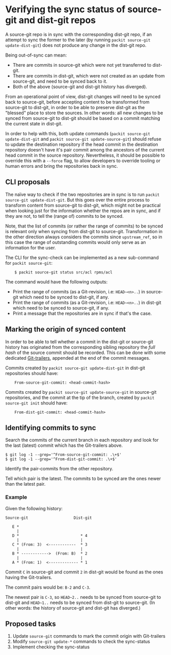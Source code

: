 # Verifying the sync status of source-git and dist-git repos

A source-git repo is in sync with the corresponding dist-git repo, if an attempt
to sync the former to the later (by running `packit source-git update-dist-git`)
does not produce any change in the dist-git repo.

Being out-of-sync can mean:

- There are commits in source-git which were not yet transferred to dist-git.
- There are commits in dist-git, which were not created as an update from
  source-git, and need to be synced back to it.
- Both of the above (source-git and dist-git history has diverged).

From an operational point of view, dist-git changes will need to be synced
back to source-git, before accepting content to be transformed from source-git
to dist-git, in order to be able to preserve dist-git as the "blessed" place
to store the sources. In other words: all new changes to be synced from
source-git to dist-git should be based on a commit matching the current state
in dist-git.

In order to help with this, both update commands
(`packit source-git update-dist-git` and `packit source-git update-source-git`)
should refuse to update the destination repository if the head commit in the
destination repository doesn't have it's pair commit among the ancestors of
the current head commit in the source repository. Nevertheless, it should be
possible to override this with a `--force` flag, to allow developers to
override tooling or human errors and bring the repositories back in sync.

## CLI proposals

The naïve way to check if the two repositories are in sync is to run
`packit source-git update-dist-git`. But this goes over the entire process to
transform content from source-git to dist-git, which might not be practical
when looking just for the information whether the repos are in sync, and if
they are not, to tell the (range of) commits to be synced.

Note, that the list of commits (or rather the range of commits) to be synced is
relevant only when syncing from dist-git to source-git. Transformation in the
other direction always considers the commits since `upstream_ref`, so in this
case the range of outstanding commits would only serve as an information for the
user.

The CLI for the sync-check can be implemented as a new sub-command for
`packit source-git`:

```
    $ packit source-git status src/acl rpms/acl
```

The command would have the following outputs:

- Print the range of commits (as a Git-revision, i.e: `HEAD~<n>..`) in
  source-git which need to be synced to dist-git, if any.
- Print the range of commits (as a Git-revision, i.e: `HEAD~<n>..`) in
  dist-git which need to be synced to source-git, if any.
- Print a message that the repositories are in sync if that's the case.

## Marking the origin of synced content

In order to be able to tell whether a commit in the dist-git or source-git
history has originated from the corresponding sibling repository the _full
hash_ of the source commit should be recorded. This can be done with some
dedicated [Git-trailers], appended at the end of the commit messages.

Commits created by `packit source-git update-dist-git` in dist-git repositories
should have:

```
    From-source-git-commit: <head-commit-hash>
```

Commits created by `packit source-git update-source-git` in source-git
repositories, and the commit at the tip of the branch, created by
`packit source-git init` should have:

```
    From-dist-git-commit: <head-commit-hash>
```

## Identifying commits to sync

Search the commits of the current branch in each repository and look for the
last (latest) commit which has the Git-trailers above.

    $ git log -1 --grep='^From-source-git-commit: .\+$'
    $ git log -1 --grep='^From-dist-git-commit: .\+$'

Identify the pair-commits from the other repository.

Tell which pair is the latest. The commits to be synced are the ones newer
than the latest pair.

### Example

Given the following history:

```
Source-git                    Dist-git

   E *
     |
   D *                           * 4
     |                           |
   C * (From: 3)  <------------  * 3
     |                           |
   B * ------------>  (From: B)  * 2
     |                           |
   A * (From: 1)  <------------- * 1
```

Commit `C` in source-git and commit `2` in dist-git would be found as the ones
having the Git-trailers.

The commit pairs would be: `B-2` and `C-3`.

The newest pair is `C-3`, so `HEAD~2..` needs to be synced from source-git to
dist-git and `HEAD~1..` needs to be synced from dist-git to source-git. (In
other words: the history of source-git and dist-git has diverged.)

## Proposed tasks

1. Update `source-git` commands to mark the commit origin with Git-trailers
2. Modify `source-git update-*` commands to check the sync-status
3. Implement checking the sync-status

[git-trailers]: https://git-scm.com/docs/git-interpret-trailers
